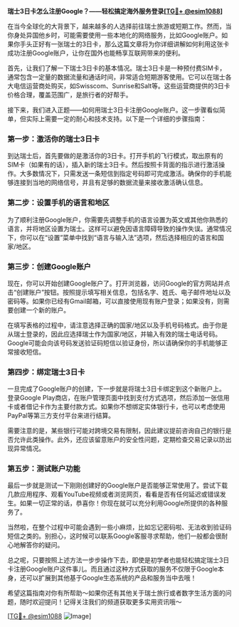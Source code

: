 **瑞士3日卡怎么注册Google？——轻松搞定海外服务登录[[TG💪+ @esim1088](https://t.me/s/esim1088)]**

在当今全球化的大背景下，越来越多的人选择前往瑞士旅游或短期工作。然而，当你身处异国他乡时，可能需要使用一些本地化的网络服务，比如Google账户。如果你手头正好有一张瑞士的3日卡，那么这篇文章将为你详细讲解如何利用这张卡成功注册Google账户，让你在国外也能畅享互联网带来的便利。

首先，让我们了解一下瑞士3日卡的基本情况。瑞士3日卡是一种预付费SIM卡，通常包含一定量的数据流量和通话时间，非常适合短期游客使用。它可以在瑞士各大电信运营商处购买，如Swisscom、Sunrise和Salt等。这些运营商提供的3日卡价格合理，覆盖范围广，是旅行者的好帮手。

接下来，我们进入正题——如何用瑞士3日卡注册Google账户。这一步骤看似简单，但实际上需要一定的耐心和技术支持。以下是一个详细的步骤指南：

### 第一步：激活你的瑞士3日卡

到达瑞士后，首先要做的是激活你的3日卡。打开手机的飞行模式，取出原有的SIM卡（如果有的话），插入新的瑞士3日卡。然后按照卡背面的指示进行激活操作。大多数情况下，只需发送一条短信到指定号码即可完成激活。确保你的手机能够连接到当地的网络信号，并且有足够的数据流量来接收激活确认信息。

### 第二步：设置手机的语言和地区

为了顺利注册Google账户，你需要先调整手机的语言设置为英文或其他你熟悉的语言，并将地区设置为瑞士。这样可以避免因语言障碍导致的操作失误。通常情况下，你可以在“设置”菜单中找到“语言与输入法”选项，然后选择相应的语言和国家/地区。

### 第三步：创建Google账户

现在，你可以开始创建Google账户了。打开浏览器，访问Google的官方网站并点击“创建账户”按钮。按照提示填写相关信息，包括名字、姓氏、电子邮件地址以及密码等。如果你已经有Gmail邮箱，可以直接使用现有账户登录；如果没有，则需要创建一个新的账户。

在填写表格的过程中，请注意选择正确的国家/地区以及手机号码格式。由于你是从瑞士登录的，因此应选择瑞士作为国家/地区，并输入有效的瑞士电话号码。Google可能会向该号码发送验证码短信以验证身份，所以请确保你的手机能够正常接收短信。

### 第四步：绑定瑞士3日卡

一旦完成了Google账户的创建，下一步就是将瑞士3日卡绑定到这个新账户上。登录Google Play商店，在账户管理页面中找到支付方式选项，然后添加一张信用卡或者借记卡作为主要付款方式。如果你不想绑定实体银行卡，也可以考虑使用PayPal等第三方支付平台来进行结算。

需要注意的是，某些银行可能对跨境交易有限制，因此建议提前咨询自己的银行是否允许此类操作。此外，还应该留意账户的安全性问题，定期检查交易记录以防出现异常情况。

### 第五步：测试账户功能

最后一步就是测试一下刚刚创建好的Google账户是否能够正常使用了。尝试下载几款应用程序、观看YouTube视频或者浏览网页，看看是否有任何延迟或错误发生。如果一切正常的话，恭喜你！你现在就可以充分利用Google所提供的各种服务了。

当然啦，在整个过程中可能会遇到一些小麻烦，比如忘记密码啦、无法收到验证码短信之类的。别担心，这时候可以联系Google客服寻求帮助，他们一般都会很耐心地解答你的疑问。

总之呢，只要按照上述方法一步步操作下去，即使是初学者也能轻松搞定瑞士3日卡注册Google账户这件事儿。而且通过这种方式获取的服务不仅限于Google本身，还可以扩展到其他基于Google生态系统的产品和服务当中去哦！

希望这篇指南对你有所帮助～如果你还有其他关于瑞士旅行或者数字生活方面的问题，随时欢迎提问！记得关注我们的频道获取更多实用资讯哦～

[[TG💪+ @esim1088](https://t.me/s/esim1088) ![Image](https://i.postimg.cc/4NQfJmqS/Snipaste-2025-05-13-00-14-12.png)]